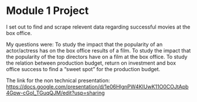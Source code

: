 # Module 1 Project

I set out to find and scrape relevent data regarding successful movies at the box office.

My questions were:
To study the impact that the popularity of an actor/actress has on the box office results of a film.
To study the impact that the popularity of the top directors have on a film at the box office.
To study the relation between production budget, return on investment and box office success to find a “sweet spot” for the production budget.

The link for the non technical presentation:
https://docs.google.com/presentation/d/1e06HlgnPW4KIUwK11O0COJtApb4Gpw-cGoI_TGuqQJM/edit?usp=sharing
